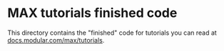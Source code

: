 # MAX tutorials finished code

This directory contains the "finished" code for tutorials you can read at
[docs.modular.com/max/tutorials](https://docs.modular.com/max/tutorials).

